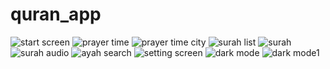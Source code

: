 # quran_app

![ start screen](https://github.com/yyBasiony/Quran-App/blob/main/assets/Screenshot%202025-05-10%20175717.png)
![ prayer time](https://github.com/yyBasiony/Quran-App/blob/main/assets/Screenshot%202025-05-10%20180110.png)
![ prayer time city](https://github.com/yyBasiony/Quran-App/blob/main/assets/Screenshot%202025-05-10%20180230.png)
![ surah list](https://github.com/yyBasiony/Quran-App/blob/main/assets/Screenshot%202025-05-10%20180124.png)
![ surah](https://github.com/yyBasiony/Quran-App/blob/main/assets/Screenshot%202025-05-10%20180139.png)
![ surah audio](https://github.com/yyBasiony/Quran-App/blob/main/assets/Screenshot%202025-05-10%20180148.png)
![ ayah search](https://github.com/yyBasiony/Quran-App/blob/main/assets/Screenshot%202025-05-10%20180842.png)
![ setting screen](https://github.com/yyBasiony/Quran-App/blob/main/assets/sss1.png)
![ dark mode ](https://github.com/yyBasiony/Quran-App/blob/main/assets/sss3.png)
![ dark mode1 ](https://github.com/yyBasiony/Quran-App/blob/main/assets/sss2.png
)









